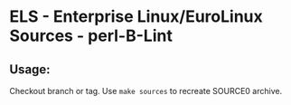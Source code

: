 # ELS - Enterprise Linux/EuroLinux Sources - perl-B-Lint
 
## Usage:
  Checkout branch or tag. Use `make sources` to recreate  SOURCE0 archive.

